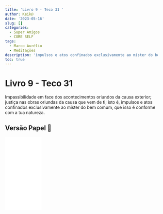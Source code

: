```yaml
---
title: 'Livro 9 - Teco 31 '
author: Keik@
date: '2023-05-16'
slug: []
categories:
  - Super Amigos
  - CORE SELF
tags:
  - Marco Aurélio
  - Meditações
description: 'impulsos e atos confinados exclusivamente ao mister do bem comum'
toc: true
---
```


# Livro 9 - Teco 31

Impassibilidade em face dos acontecimentos oriundos da causa exterior; justiça nas obras oriundas da causa que vem de ti; isto é, impulsos e atos confinados exclusivamente ao mister do bem comum, que isso é conforme com a tua natureza.


## Versão Papel :book:
<iframe style="width:120px;height:240px;" marginwidth="0" marginheight="0" scrolling="no" frameborder="0" src="//ws-na.amazon-adsystem.com/widgets/q?ServiceVersion=20070822&OneJS=1&Operation=GetAdHtml&MarketPlace=BR&source=ss&ref=as_ss_li_til&ad_type=product_link&tracking_id=mundodekeika-20&language=pt_BR&marketplace=amazon&region=BR&placement=B092FVY4BB&asins=B092FVY4BB&linkId=37c5ec14221f61f811029aa88b520891&show_border=true&link_opens_in_new_window=true"></iframe>